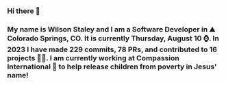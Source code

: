 ### Hi there 👋

### My name is Wilson Staley and I am a Software Developer in ⛰ Colorado Springs, CO.  It is currently Thursday, August 10 ⌚. In 2023 I have made 229 commits, 78 PRs, and contributed to 16 projects 👨‍💻. I am currently working at Compassion International 🏢 to help release children from poverty in Jesus' name!